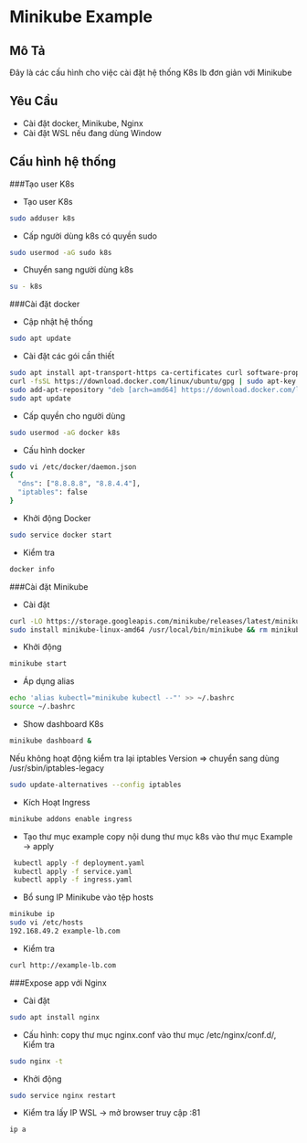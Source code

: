 # Minikube Example
## Mô Tả
Đây là các cấu hình cho việc cài đặt hệ thống K8s lb đơn giản với Minikube
## Yêu Cầu
- Cài đặt docker, Minikube, Nginx
- Cài đặt WSL nếu đang dùng Window
## Cấu hình hệ thống
###Tạo user K8s
- Tạo user K8s
```bash
sudo adduser k8s
```
- Cấp người dùng k8s có quyền sudo
```bash
sudo usermod -aG sudo k8s
```
- Chuyển sang người dùng k8s
```bash
su - k8s
```
###Cài đặt docker
- Cập nhật hệ thống
```bash
sudo apt update
```
- Cài đặt các gói cần thiết
```bash
sudo apt install apt-transport-https ca-certificates curl software-properties-common -y
curl -fsSL https://download.docker.com/linux/ubuntu/gpg | sudo apt-key add -
sudo add-apt-repository "deb [arch=amd64] https://download.docker.com/linux/ubuntu $(lsb_release -cs) stable"
sudo apt update
```
- Cấp quyền cho người dùng
```bash
sudo usermod -aG docker k8s
```
- Cấu hình docker
```bash
sudo vi /etc/docker/daemon.json
{
  "dns": ["8.8.8.8", "8.8.4.4"],
  "iptables": false
}
```
- Khởi động Docker
```bash
sudo service docker start
```
- Kiểm tra
```bash
docker info
```
###Cài đặt  Minikube
- Cài đặt
```bash
curl -LO https://storage.googleapis.com/minikube/releases/latest/minikube-linux-amd64
sudo install minikube-linux-amd64 /usr/local/bin/minikube && rm minikube-linux-amd64
```
- Khởi động
```bash
minikube start
```
- Áp dụng alias
```bash
echo 'alias kubectl="minikube kubectl --"' >> ~/.bashrc
source ~/.bashrc
```
- Show dashboard K8s
```bash
minikube dashboard &
```
Nếu không hoạt động kiểm tra lại iptables Version => chuyển sang dùng /usr/sbin/iptables-legacy
```bash
sudo update-alternatives --config iptables
```
- Kích Hoạt Ingress
```bash
minikube addons enable ingress
```
- Tạo thư mục example copy nội dung thư mục k8s vào thư mục Example -> apply
```bash
 kubectl apply -f deployment.yaml
 kubectl apply -f service.yaml
 kubectl apply -f ingress.yaml
```
- Bổ sung IP Minikube vào tệp hosts
```bash
minikube ip
sudo vi /etc/hosts
192.168.49.2 example-lb.com
```
- Kiểm tra
```bash
curl http://example-lb.com
```
###Expose app với Nginx
- Cài đặt
```bash
sudo apt install nginx
```
- Cấu hình: copy thư mục nginx.conf vào thư mục /etc/nginx/conf.d/, Kiểm tra
```bash
sudo nginx -t
```
- Khởi động
```bash
sudo service nginx restart
```
- Kiểm tra lấy IP WSL -> mở browser truy cập <IP>:81
```bash
ip a
```


